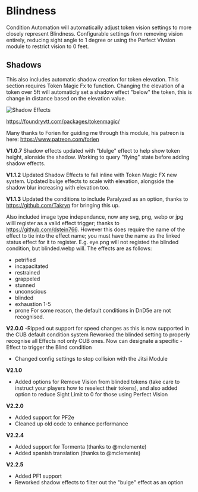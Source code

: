 # Blindness
Condition Automation will automatically adjust token vision settings to more closely represent Blindness. Configurable settings from removing vision entirely, reducing sight angle to 1 degree or using the Perfect Vivsion module to restrict vision to 0 feet.


## Shadows
This also includes automatic shadow creation for token elevation. This section requires Token Magic Fx to function. Changing the elevation of a token over 5ft will automaticly set a shadow effect "below" the token, this is change in distance based on the elevation value. 

![Shadow Effects](https://github.com/kandashi/condition-automation/blob/master/Images/ShadowEffects.PNG)
 
https://foundryvtt.com/packages/tokenmagic/


Many thanks to Forien for guiding me through this module, his patreon is here: https://www.patreon.com/forien

**V1.0.7** Shadow effects updated with "blulge" effect to help show token height, alonside the shadow. Working to query "flying" state before adding shadow effects.

**V1.1.2** Updated Shadow Effects to fall inline with Token Magic FX new system. Updated bulge effects to scale with elevation, alongside the shadow blur increasing with elevation too.

**V1.1.3**
Updated the conditions to include Paralyzed as an option, thanks to https://github.com/Takryn for bringing this up.

Also included image type independance, now any svg, png, webp or jpg willl register as a valid effect trigger; thanks to https://github.com/dstein766. However this does require the name of the effect to tie into the effect name; you must have the name as the linked status effect for it to register. E.g. eye.png will not registed the blinded condition, but blinded.webp will. The effects are as follows:

* petrified
* incapacitated
* restrained
* grappeled
* stunned
* unconscious
* blinded
* exhaustion 1-5
* prone
For some reason, the default conditions in DnD5e are not recognised.

**V2.0.0**
-Ripped out support for speed changes as this is now supported in the CUB default condition system
Reworked the blinded setting to properly recognise all Effects not only CUB ones. Now can designate a specific -Effect to trigger the Blind condition
- Changed config settings to stop collision with the Jitsi Module

**V2.1.0**
- Added options for Remove Vision from blinded tokens (take care to instruct your players how to reselect their tokens), and also added option to reduce Sight Limit to 0 for those using Perfect Vision

**V2.2.0**
- Added support for PF2e 
- Cleaned up old code to enhance performance

**V2.2.4** 
- Added support for Tormenta (thanks to @mclemente)
- Added spanish translation (thanks to @mclemente)

**V2.2.5**
- Added PF1 support
- Reworked shadow effects to filter out the "bulge" effect as an option